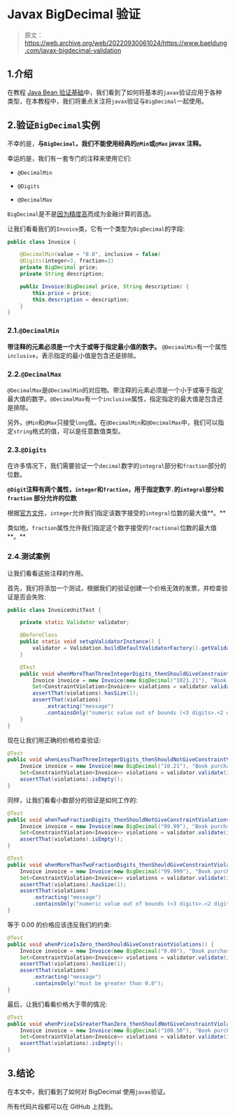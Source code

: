 # Javax BigDecimal 验证

> 原文：<https://web.archive.org/web/20220930061024/https://www.baeldung.com/javax-bigdecimal-validation>

## 1.介绍

在教程 [Java Bean 验证基础](/web/20221129011650/https://www.baeldung.com/javax-validation)中，我们看到了如何将基本的`javax`验证应用于各种类型，在本教程中，我们将重点关注将`javax`验证与`BigDecimal`一起使用。

## 2.验证`BigDecimal`实例

不幸的是，**与`BigDecimal`，我们不能使用经典的`@Min`或`@Max` javax 注释。**

幸运的是，我们有一套专门的注释来使用它们:

*   `@DecimalMin`

*   `@Digits`

*   `@DecimalMax`

`BigDecimal`是不是[因为精度高](/web/20221129011650/https://www.baeldung.com/java-bigdecimal-biginteger)而成为金融计算的首选。

让我们看看我们的`Invoice`类，它有一个类型为`BigDecimal`的字段:

```java
public class Invoice {

    @DecimalMin(value = "0.0", inclusive = false)
    @Digits(integer=3, fraction=2)
    private BigDecimal price;
    private String description;

    public Invoice(BigDecimal price, String description) {
        this.price = price;
        this.description = description;
    }
}
```

### 2.1.`@DecimalMin`

**带注释的元素必须是一个大于或等于指定最小值的数字。** `@DecimalMin`有一个属性`inclusive`，表示指定的最小值是包含还是排除。

### 2.2.`@DecimalMax`

`@DecimalMax`是`@DecimalMin`的对应物。带注释的元素必须是一个小于或等于指定最大值的数字。`@DecimalMax`有一个`inclusive`属性，指定指定的最大值是包含还是排除。

另外，`@Min`和`@Max`只接受`long`值。在`@DecimalMin`和`@DecimalMax`中，我们可以指定`string`格式的值，可以是任意数值类型。

### 2.3.`@Digits`

在许多情况下，我们需要验证一个`decimal`数字的`integral`部分和`fraction`部分的位数。

**`@Digit`注释有两个属性，`integer`和`fraction`，用于指定数字`.`的`integral`部分和`fraction` 部分允许的位数**

根据[官方文件](https://web.archive.org/web/20221129011650/https://docs.oracle.com/javaee/7/api/javax/validation/constraints/Digits.html)，`integer`允许我们指定该数字接受的`integral`位数的最大值**。**

类似地，`fraction`属性允许我们指定这个数字接受的`fractional`位数的最大值**。**

### 2.4.测试案例

让我们看看这些注释的作用。

首先，我们将添加一个测试，根据我们的验证创建一个价格无效的发票，并检查验证是否会失败:

```java
public class InvoiceUnitTest {

    private static Validator validator;

    @BeforeClass
    public static void setupValidatorInstance() {
        validator = Validation.buildDefaultValidatorFactory().getValidator();
    }

    @Test
    public void whenMoreThanThreeIntegerDigits_thenShouldGiveConstraintViolations() {
        Invoice invoice = new Invoice(new BigDecimal("1021.21"), "Book purchased");
        Set<ConstraintViolation<Invoice>> violations = validator.validate(invoice);
        assertThat(violations).hasSize(1);
        assertThat(violations)
            .extracting("message")
            .containsOnly("numeric value out of bounds (<3 digits>.<2 digits> expected)");
    }
}
```

现在让我们用正确的价格检查验证:

```java
@Test
public void whenLessThanThreeIntegerDigits_thenShouldNotGiveConstraintViolations() {
    Invoice invoice = new Invoice(new BigDecimal("10.21"), "Book purchased");
    Set<ConstraintViolation<Invoice>> violations = validator.validate(invoice);
    assertThat(violations).isEmpty();
}
```

同样，让我们看看小数部分的验证是如何工作的:

```java
@Test
public void whenTwoFractionDigits_thenShouldNotGiveConstraintViolations() {
    Invoice invoice = new Invoice(new BigDecimal("99.99"), "Book purchased");
    Set<ConstraintViolation<Invoice>> violations = validator.validate(invoice);
    assertThat(violations).isEmpty();
}

@Test
public void whenMoreThanTwoFractionDigits_thenShouldGiveConstraintViolations() {
    Invoice invoice = new Invoice(new BigDecimal("99.999"), "Book purchased");
    Set<ConstraintViolation<Invoice>> violations = validator.validate(invoice);
    assertThat(violations).hasSize(1);
    assertThat(violations)
        .extracting("message")
        .containsOnly("numeric value out of bounds (<3 digits>.<2 digits> expected)");
}
```

等于 0.00 的价格应该违反我们的约束:

```java
@Test
public void whenPriceIsZero_thenShouldGiveConstraintViolations() {
    Invoice invoice = new Invoice(new BigDecimal("0.00"), "Book purchased");
    Set<ConstraintViolation<Invoice>> violations = validator.validate(invoice);
    assertThat(violations).hasSize(1);
    assertThat(violations)
        .extracting("message")
        .containsOnly("must be greater than 0.0");
}
```

最后，让我们看看价格大于零的情况:

```java
@Test
public void whenPriceIsGreaterThanZero_thenShouldNotGiveConstraintViolations() {
    Invoice invoice = new Invoice(new BigDecimal("100.50"), "Book purchased");
    Set<ConstraintViolation<Invoice>> violations = validator.validate(invoice);
    assertThat(violations).isEmpty();
}
```

## 3.结论

在本文中，我们看到了如何对 BigDecimal 使用`javax`验证。

所有代码片段都可以在 GitHub 上找到。